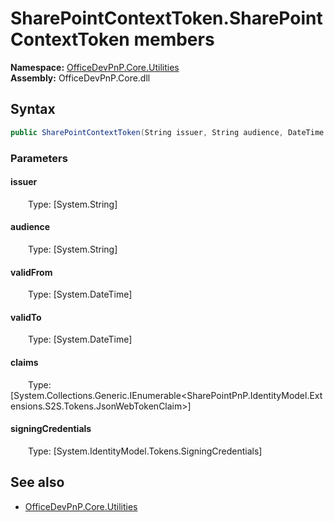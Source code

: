 # SharePointContextToken.SharePointContextToken members 
**Namespace:** [OfficeDevPnP.Core.Utilities](OfficeDevPnP.Core.Utilities.md)  
**Assembly:** OfficeDevPnP.Core.dll  
## Syntax
```C#
public SharePointContextToken(String issuer, String audience, DateTime validFrom, DateTime validTo, IEnumerable<JsonWebTokenClaim> claims, SigningCredentials signingCredentials)
```
### Parameters
#### issuer
&emsp;&emsp;Type: [System.String] 
#### 
#### audience
&emsp;&emsp;Type: [System.String] 
#### 
#### validFrom
&emsp;&emsp;Type: [System.DateTime] 
#### 
#### validTo
&emsp;&emsp;Type: [System.DateTime] 
#### 
#### claims
&emsp;&emsp;Type: [System.Collections.Generic.IEnumerable<SharePointPnP.IdentityModel.Extensions.S2S.Tokens.JsonWebTokenClaim>] 
#### 
#### signingCredentials
&emsp;&emsp;Type: [System.IdentityModel.Tokens.SigningCredentials] 
#### 
## See also
- [OfficeDevPnP.Core.Utilities](OfficeDevPnP.Core.Utilities.md)
